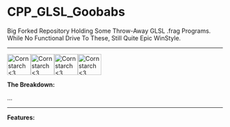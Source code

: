 # CPP_GLSL_Goobabs

  Big Forked Repository Holding Some Throw-Away GLSL .frag Programs. While No Functional Drive To These, Still Quite Epic WinStyle.

  ----------------------------------------------------------------------------

<img src="https://github.com/Kingerthanu/CPP_3D_OpenGLEngine/assets/76754592/77fc6299-bc4f-479c-a927-0295775ace8c" alt="Cornstarch <3" width="55" height="49"><img src="https://github.com/Kingerthanu/CPP_3D_OpenGLEngine/assets/76754592/77fc6299-bc4f-479c-a927-0295775ace8c" alt="Cornstarch <3" width="55" height="49"><img src="https://github.com/Kingerthanu/CPP_3D_OpenGLEngine/assets/76754592/77fc6299-bc4f-479c-a927-0295775ace8c" alt="Cornstarch <3" width="55" height="49"><img src="https://github.com/Kingerthanu/CPP_3D_OpenGLEngine/assets/76754592/77fc6299-bc4f-479c-a927-0295775ace8c" alt="Cornstarch <3" width="55" height="49">


**The Breakdown:**

  ...

----------------------------------------------------------------------------


**Features:**
